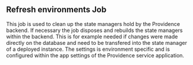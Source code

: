 ## Refresh environments Job

This job is used to clean up the state managers hold by the Providence backend. If necessary the job disposes and rebuilds the state managers within the backend. This is for example needed if changes were made directly on the database and need to be transfered into the state manager of a deployed instance.
The settings is environment specific and is configured within the app settings of the Providence service application.


